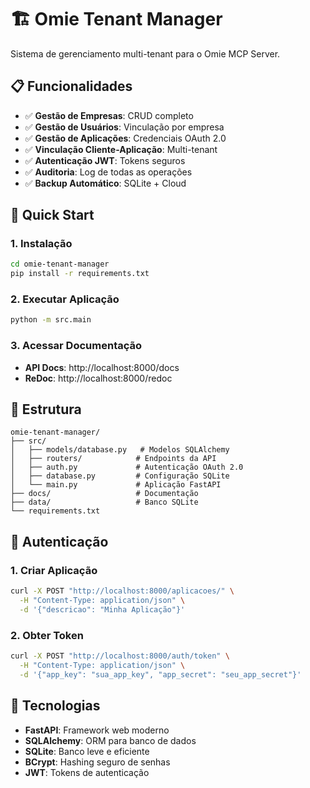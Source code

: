 # 🏗️ Omie Tenant Manager

Sistema de gerenciamento multi-tenant para o Omie MCP Server.

## 📋 Funcionalidades

- ✅ **Gestão de Empresas**: CRUD completo
- ✅ **Gestão de Usuários**: Vinculação por empresa  
- ✅ **Gestão de Aplicações**: Credenciais OAuth 2.0
- ✅ **Vinculação Cliente-Aplicação**: Multi-tenant
- ✅ **Autenticação JWT**: Tokens seguros
- ✅ **Auditoria**: Log de todas as operações
- ✅ **Backup Automático**: SQLite + Cloud

## 🚀 Quick Start

### 1. Instalação
```bash
cd omie-tenant-manager
pip install -r requirements.txt
```

### 2. Executar Aplicação
```bash
python -m src.main
```

### 3. Acessar Documentação
- **API Docs**: http://localhost:8000/docs
- **ReDoc**: http://localhost:8000/redoc

## 📁 Estrutura

```
omie-tenant-manager/
├── src/
│   ├── models/database.py   # Modelos SQLAlchemy
│   ├── routers/            # Endpoints da API
│   ├── auth.py             # Autenticação OAuth 2.0
│   ├── database.py         # Configuração SQLite
│   └── main.py             # Aplicação FastAPI
├── docs/                   # Documentação
├── data/                   # Banco SQLite
└── requirements.txt
```

## 🔐 Autenticação

### 1. Criar Aplicação
```bash
curl -X POST "http://localhost:8000/aplicacoes/" \
  -H "Content-Type: application/json" \
  -d '{"descricao": "Minha Aplicação"}'
```

### 2. Obter Token
```bash
curl -X POST "http://localhost:8000/auth/token" \
  -H "Content-Type: application/json" \
  -d '{"app_key": "sua_app_key", "app_secret": "seu_app_secret"}'
```

## 💾 Tecnologias

- **FastAPI**: Framework web moderno
- **SQLAlchemy**: ORM para banco de dados
- **SQLite**: Banco leve e eficiente
- **BCrypt**: Hashing seguro de senhas
- **JWT**: Tokens de autenticação